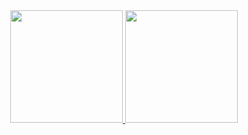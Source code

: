 

<!--
**Yasbernardi/YASBERNARDI** is a ✨ _special_ ✨ repository because its `README.md` (this file) appears on your GitHub profile.

Here are some ideas to get you started:
// Hi there 👋
- 🔭 I’m currently working on ...
- 🌱 I’m currently learning ...
- 👯 I’m looking to collaborate on ...
- 🤔 I’m looking for help with ...
- 💬 Ask me about ...
- 📫 How to reach me: ...
- 😄 Pronouns: ..
- ⚡ Fun fact: ...
-->

<div align="center">
  <a href="https://github.com/Yasbernardi">
  <img height="180em" src="https://github-readme-stats.vercel.app/api?username=Yasbernardi&show_icons=true&theme=radical"/>
  <img height="180em" src="https://github-readme-stats.vercel.app/api/top-langs/?username=Yasbernardi&layout=compact&theme=radical"/>
</div>
